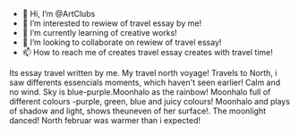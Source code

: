 - 👋 Hi, I’m @ArtClubs
- 👀 I’m interested to rewiew of travel essay by me!
- 🌱 I’m currently learning of creative works!
- 💞️ I’m looking to collaborate on rewiew of travel essay!
- 📫 How to reach me of creates travel essay creates with travel time!  

<!---
ArtClubs/ArtClubs is a ✨ special ✨ repository because its `README.md` (this file) appears on your GitHub profile.
You can click the Preview link to take a look at your changes.
--->
Its essay travel written by me.
My travel north voyage!
Travels to North, i saw differents essencials moments, which haven't seen earlier! 
Calm and no wind. Sky is blue-purple.Moonhalo as the rainbow! Moonhalo full of different colours -purple, green, blue and juicy colours!
Мoonhalo and plays of shadow and light, shows theuneven of her surface!.
The moonlight danced! 
North februar was warmer than i expected!
